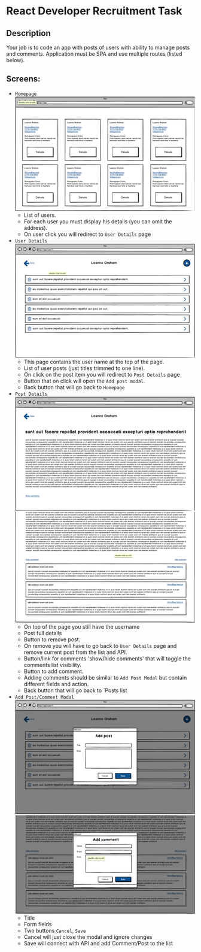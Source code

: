 # React Developer Recruitment Task

## Description

Your job is to code an app with posts of users with ability to manage posts and comments. Application must be SPA and use multiple routes (listed below).

## Screens:

- `Homepage`
  ![Homepage](img/HomePage.png)
  - List of users.
  - For each user you must display his details (you can omit the address).
  - On user click you will redirect to `User Details` page
- `User Details`
  ![User Details](img/UserDetails.png)
  - This page contains the user name at the top of the page.
  - List of user posts (just titles trimmed to one line).
  - On click on the post item you will redirect to `Post Details` page
  - Button that on click will open the `Add post modal`.
  - Back button that will go back to `Homepage`
- `Post Details`
  ![User Details](img/PostDetails.png)
  ![User Details comments](img/PostDetailsComments.png)
  - On top of the page you still have the username
  - Post full details
  - Button to remove post.
  - On remove you will have to go back to `User Details` page and remove current post from the list and API.
  - Button/link for comments 'show/hide comments' that will toggle the comments list visibility.
  - Button to add comment.
  - Adding comments should be similar to `Add Post Modal` but contain different fields and action.
  - Back button that will go back to `Posts list
- `Add Post/Comment Modal`
  ![Add Post Modal](img/AddPostModal.png)
  ![Add Comment Modal](img/AddCommentModal.png)
  - Title
  - Form fields
  - Two buttons `Cancel`, `Save`
  - Cancel will just close the modal and ignore changes
  - Save will connect with API and add Comment/Post to the list
